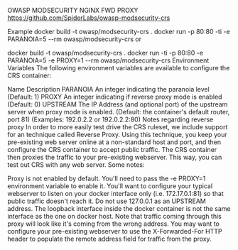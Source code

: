OWASP MODSECURITY NGINX FWD PROXY
https://github.com/SpiderLabs/owasp-modsecurity-crs


Example
docker build -t owasp/modsecurity-crs .
docker run -p 80:80 -ti -e PARANOIA=5 --rm owasp/modsecurity-crs
or

docker build -t owasp/modsecurity-crs .
docker run -ti -p 80:80 -e PARANOIA=5 -e PROXY=1 --rm owasp/modsecurity-crs
Environment Variables
The following environment variables are available to configure the CRS container:

Name    Description
PARANOIA    An integer indicating the paranoia level (Default: 1)
PROXY    An integer indicating if reverse proxy mode is enabled (Default: 0)
UPSTREAM    The IP Address (and optional port) of the upstream server when proxy mode is enabled. (Default: the container's default router, port 81) (Examples: 192.0.2.2 or 192.0.2.2:80)
Notes regarding reverse proxy
In order to more easily test drive the CRS ruleset, we include support for an technique called Reverse Proxy. Using this technique, you keep your pre-existing web server online at a non-standard host and port, and then configure the CRS container to accept public traffic. The CRS container then proxies the traffic to your pre-existing webserver. This way, you can test out CRS with any web server. Some notes:

Proxy is not enabled by default. You'll need to pass the -e PROXY=1 environment variable to enable it.
You'll want to configure your typical webserver to listen on your docker interface only (i.e. 172.17.0.1:81) so that public traffic doesn't reach it.
Do not use 127.0.0.1 as an UPSTREAM address. The loopback interface inside the docker container is not the same interface as the one on docker host.
Note that traffic coming through this proxy will look like it's coming from the wrong address. You may want to configure your pre-existing webserver to use the X-Forwarded-For HTTP header to populate the remote address field for traffic from the proxy.
